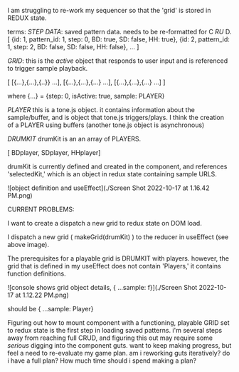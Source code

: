 
I am struggling to re-work my sequencer so that the 'grid' is stored in REDUX state.

terms:
*STEP DATA*: saved pattern data. needs to be re-formatted for C *RU* D. 
[
    {id: 1, pattern_id: 1, step: 0, BD: true, SD: false, HH: true},
    {id: 2, pattern_id: 1, step: 2, BD: false, SD: false, HH: false},
    ...
]

*GRID*: this is the *active* object that responds to user input and is referenced to trigger sample playback.

[
    [{...},{...},{..}} ...],
    [{...},{...},{...} ...],
    [{...},{...},{...} ...]
]

where {...} = {step: 0, isActive: true, sample: PLAYER}

*PLAYER* this is a tone.js object. it contains information about the sample/buffer, and is object that tone.js triggers/plays. I think the creation of a PLAYER using buffers (another tone.js object is asynchronous)

*DRUMKIT* drumKit is an an array of PLAYERS.

[ BDplayer, SDplayer, HHplayer] 

drumKit is currently defined and created in the component, and references 'selectedKit,' which is an object in redux state containing sample URLS.

![object definition and useEffect](./Screen Shot 2022-10-17 at 1.16.42 PM.png)


CURRENT PROBLEMS:

I want to create a dispatch a new grid to redux state on DOM load.

I dispatch a new grid ( makeGrid(drumKit) ) to the reducer in useEffect (see above image).

The prerequisites for a playable grid is DRUMKIT with players. however, the grid that is defined in my useEffect does not contain 'Players,' it contains function definitions.

![console shows grid object details, { ...sample: f}](./Screen Shot 2022-10-17 at 1.12.22 PM.png)

should be { ...sample: Player}

Figuring out how to mount component with a functioning, playable GRID set to redux state is the first step in loading saved patterns.
i'm several steps away from reaching full CRUD, and figuring this out may require some *serious* digging into the component guts. want to keep making progress, but feel a need to re-evaluate my game plan. am i reworking guts iteratively? do i have a full plan? How much time should i spend making a plan?